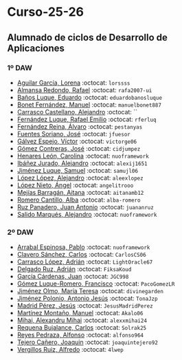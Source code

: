 # Curso-25-26
## Alumnado de ciclos de Desarrollo de Aplicaciones


### 1º DAW

- [Aguilar García, Lorena](https://github.com/lorssss) :octocat: `lorssss`
- [Almansa Redondo, Rafael](https://github.com/rafa2007-ui) :octocat: `rafa2007-ui`
- [Baños Luque, Eduardo](https://github.com/eduardobanosluque) :octocat: `eduardobanosluque`
- [Bonet Fernández, Manuel](https://github.com/manuelbonet887) :octocat: `manuelbonet887`
- [Carrasco Castellano, Alejandro](https://github.com/) :octocat: ``
- [Fernández Luque, Rafael Emilio](https://github.com/rferluq) :octocat: `rferluq`
- [Fernández Reina, Álvaro](https://github.com/pestanyas) :octocat: `pestanyas`
- [Fuentes Soriano, José](https://github.com/jfuesor) :octocat: `jfuesor`
- [Gálvez Espejo, Víctor](https://github.com/victorge06) :octocat: `victorge06`
- [Gómez Contreras, José](https://github.com/cidjumpez) :octocat: `cidjumpez`
- [Henares León, Carolina](https://github.com/nuoframework) :octocat: `nuoframework`
- [Ibáñez Jurado, Alejandro](https://github.com/alexij1651) :octocat: `alexij1651`
- [Jiménez Luque, Samuel](https://github.com/samujl06) :octocat: `samujl06`
- [López López, Alejandro](https://github.com/aleexlopez) :octocat: `aleexlopez`
- [López Nieto, Ángel](https://github.com/angelitrooo) :octocat: `angelitrooo`
- [Mejías Barragán, Aitana](https://github.com/aitanamb12) :octocat: `aitanamb12`
- [Romero Cantillo, Alba](https://github.com/alba-romero) :octocat: `alba-romero`
- [Ruz Panadero, Juan Antonio](https://github.com/juananruz) :octocat: `juananruz`
- [Salido Marqués, Alejandro](https://github.com/nuoframework) :octocat: `nuoframework`


### 2º DAW

- [Arrabal Espinosa, Pablo](https://github.com/nuoframework) :octocat: `nuoframework`
- [Clavero Sánchez, Carlos](https://github.com/CarlosCS06) :octocat: `CarlosCS06`
- [Carrasco López, Adrián](https://github.com/LightOracle67) :octocat: `LightOracle67`
- [Delgado Ruz, Adrián](https://github.com/FiksaKoud) :octocat: `FiksaKoud`
- [García Cárdenas, Juan](https://github.com/JGC998) :octocat: `JGC998`
- [Gómez Luque-Romero, Francisco](https://github.com/PacoGomezLR) :octocat: `PacoGomezLR`
- [Jiménez Olmo, María Teresa](https://github.com/divinegarden) :octocat: `divinegarden`
- [Jiménez Polonio, Antonio Jesús](https://github.com/TonaJzp) :octocat: `TonaJzp`
- [Madrid Pérez, Jesús](https://github.com/JesusMadridPerez) :octocat: `JesusMadridPerez`
- [Martínez Montaño, Manuel](https://github.com/Akalo06) :octocat: `Akalo06`
- [Mihai, Alexandru Mihai](https://github.com/alexxmihai24) :octocat: `alexxmihai24`
- [Requena Bujalance, Carlos](https://github.com/Solrak25) :octocat: `Solrak25`
- [Reyes Pedraza, Alfonso](https://github.com/alfonso964) :octocat: `alfonso964`
- [Tejero Cañero, Joaquin](https://github.com/joaquintejero92) :octocat: `joaquintejero92`
- [Vergillos Ruiz, Alfredo](https://github.com/4lwep) :octocat: `4lwep`




